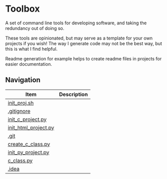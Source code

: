 # Toolbox

A set of command line tools for developing software, and taking the redundancy out of doing so. 

These tools are opinionated, but may serve as a template for your own projects if you wish! The way I generate code may not be the best way, but this is what I find helpful.

Readme generation for example helps to create readme files in projects for easier documentation.

## Navigation

|                      Item                      |  Description  |
|------------------------------------------------|---------------|
| [init_proj.sh](./init_proj.sh)                 |               |
| [.gitignore](./.gitignore)                     |               |
| [init_c_project.py](./init_c_project.py)       |               |
| [init_html_project.py](./init_html_project.py) |               |
| [.git](./.git)                                 |               |
| [create_c_class.py](./create_c_class.py)       |               |
| [init_py_project.py](./init_py_project.py)     |               |
| [c_class.py](./c_class.py)                     |               |
| [.idea](./.idea)                               |               |


